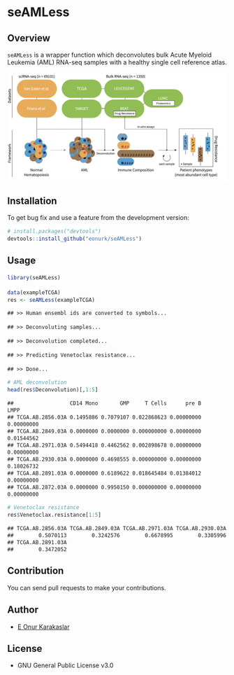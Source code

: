 seAMLess
================

## Overview

`seAMLess` is a wrapper function which deconvolutes bulk Acute Myeloid
Leukemia (AML) RNA-seq samples with a healthy single cell reference
atlas.

![<https://eonurk.github.io/cinaR/articles/cinaR.html>](man/figures/Figure1-A.png)

## Installation

To get bug fix and use a feature from the development version:

``` r
# install.packages("devtools")
devtools::install_github("eonurk/seAMLess")
```

## Usage

``` r
library(seAMLess)

data(exampleTCGA)
res <- seAMLess(exampleTCGA)
```

    ## >> Human ensembl ids are converted to symbols...

    ## >> Deconvoluting samples...

    ## >> Deconvolution completed...

    ## >> Predicting Venetoclax resistance...

    ## >> Done...

``` r
# AML deconvolution
head(res$Deconvolution)[,1:5]
```

    ##                  CD14 Mono       GMP     T Cells      pre B       LMPP
    ## TCGA.AB.2856.03A 0.1495886 0.7079107 0.022868623 0.00000000 0.00000000
    ## TCGA.AB.2849.03A 0.0000000 0.0000000 0.000000000 0.00000000 0.01544562
    ## TCGA.AB.2971.03A 0.5494418 0.4462562 0.002898678 0.00000000 0.00000000
    ## TCGA.AB.2930.03A 0.0000000 0.4698555 0.000000000 0.00000000 0.18026732
    ## TCGA.AB.2891.03A 0.0000000 0.6189622 0.018645484 0.01384012 0.00000000
    ## TCGA.AB.2872.03A 0.0000000 0.9950150 0.000000000 0.00000000 0.00000000

``` r
# Venetoclax resistance
res$Venetoclax.resistance[1:5]
```

    ## TCGA.AB.2856.03A TCGA.AB.2849.03A TCGA.AB.2971.03A TCGA.AB.2930.03A 
    ##        0.5070113        0.3242576        0.6678995        0.3305996 
    ## TCGA.AB.2891.03A 
    ##        0.3472052

## Contribution

You can send pull requests to make your contributions.

## Author

-   [E Onur Karakaslar](https://eonurk.github.io/)

## License

-   GNU General Public License v3.0
